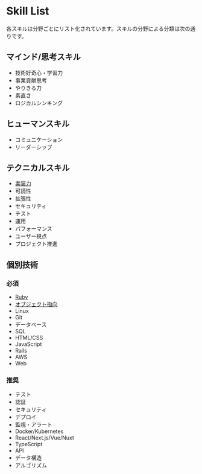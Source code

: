 # Skill List

各スキルは分野ごとにリスト化されています。スキルの分野による分類は次の通りです。

## マインド/思考スキル

- 技術好奇心・学習力
- 事業貢献思考
- やりきる力
- 素直さ
- ロジカルシンキング

## ヒューマンスキル

- コミュニケーション
- リーダーシップ

## テクニカルスキル

- [実装力](technical_skills/coding_skills/README.md)
- 可読性
- 拡張性
- セキュリティ
- テスト
- 運用
- パフォーマンス
- ユーザー視点
- プロジェクト推進

## 個別技術

### 必須

- [Ruby](technologies/RUBY.md)
- [オブジェクト指向](technologies/OBJECT_ORIENTED.md)
- Linux
- Git
- データベース
- SQL
- HTML/CSS
- JavaScript
- Rails
- AWS
- Web

### 推奨

- テスト
- 認証
- セキュリティ
- デプロイ
- 監視・アラート
- Docker/Kubernetes
- React/Next.js/Vue/Nuxt
- TypeScript
- API
- データ構造
- アルゴリズム
